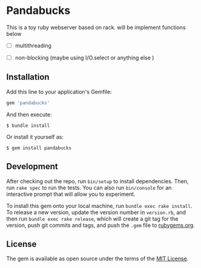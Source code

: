# Pandabucks

This is a toy ruby webserver based on rack.
will be implement functions below
- [ ] multithreading
- [ ] non-blocking (maybe using I/O.select or anything else )


## Installation

Add this line to your application's Gemfile:

```ruby
gem 'pandabucks'
```

And then execute:

    $ bundle install

Or install it yourself as:

    $ gem install pandabucks


## Development

After checking out the repo, run `bin/setup` to install dependencies. Then, run `rake spec` to run the tests. You can also run `bin/console` for an interactive prompt that will allow you to experiment.

To install this gem onto your local machine, run `bundle exec rake install`. To release a new version, update the version number in `version.rb`, and then run `bundle exec rake release`, which will create a git tag for the version, push git commits and tags, and push the `.gem` file to [rubygems.org](https://rubygems.org).


## License

The gem is available as open source under the terms of the [MIT License](https://opensource.org/licenses/MIT).

